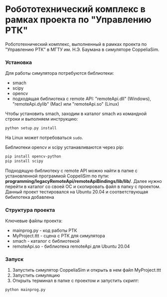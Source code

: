 # Робототехнический комплекс в рамках проекта по "Управлению РТК"  

Робототехнический комплекс, выполненный в рамках проекта по "Управлению РТК" в МГТУ им. Н.Э. Баумана в симуляторе CoppeliaSim.  

### Установка

Для работы симулятора потребуются библиотеки:  
- smach
- scipy
- opencv
- подходящая библиотека с remote API: "remoteApi.dll" (Windows), "remoteApi.dylib" (Mac) или "remoteApi.so" (Linux)

Чтобы установить smach, заходим в каталог smach из командной строки и выполняем инструкцию:  
```bash  
python setup.py install
```
На Linux может потребоваться `sudo`.  

Библиотеки opencv и scipy устанавливаются через pip:  
```bash
pip install opencv-python
pip install scipy
```

Подходящую библиотеку с remote API можно найти в папке с установленной программой CoppeliSim по пути: **programming/legacyRemoteApi/remoteApiBindings/lib/lib/**. Далее нужно перейти в каталог со своей ОС и скопировать файл в папку с проектом.  
Данный проект тестировался на Ubuntu 20.04 и соответствующая бибилотека добавлена
### Структура проекта

Ключевые файлы проекта:  
- mainprog.py - код работы РТК
- MyProject.ttt - сцена с РТК для симулятора
- smach - каталог с библиотекой
- remoteApi.so - библиотека remoteApi для Ubuntu 20.04  

### Запуск

1. Запустить симулятор CoppeliaSim и открыть в нем файл MyProject.ttt
2. Запустить симуляцию
3. Открыть терминал в папке с проектом и запустить скрипт:  
```bash  
python mainprog.py
```